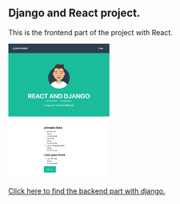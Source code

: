 ## Django and React project.

This is the frontend part of the project with React.

<img src="public/assets/img/printscreen.png" width="40%">

[Click here to find the backend part with django.](https://github.com/EliasOPrado/list-project-backend)